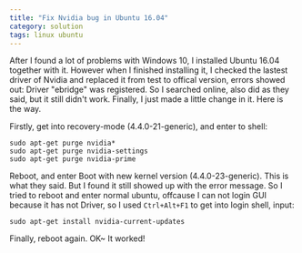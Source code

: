 ```yaml
---
title: "Fix Nvidia bug in Ubuntu 16.04"
category: solution
tags: linux ubuntu
---
```


After I found a lot of problems with Windows 10, I installed Ubuntu 16.04 together with it. However when I finished installing it, I checked the lastest driver of Nvidia and replaced it from test to offical version, errors showed out: Driver "ebridge" was registered. So I searched online, also did as they said, but it still didn't work. Finally, I just made a little change in it. Here is the way.

Firstly, get into recovery-mode (4.4.0-21-generic), and enter to shell:

```
sudo apt-get purge nvidia*
sudo apt-get purge nvidia-settings
sudo apt-get purge nvidia-prime
```

Reboot, and enter Boot with new kernel version (4.4.0-23-generic). This is what they said. But I found it still showed up with the error message. So I tried to reboot and enter normal ubuntu, offcause I can not login GUI because it has not Driver, so I used `Ctrl+Alt+F1` to get into login shell, input:

```
sudo apt-get install nvidia-current-updates
```

Finally, reboot again. OK~ It worked!
